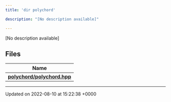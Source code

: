 ```yaml
---
title: 'dir polychord'

description: "[No description available]"

---
```







[No description available]

## Files

| Name           |
| -------------- |
| **[polychord/polychord.hpp](/documentation/code/gambit_2.2/files/polychord_8hpp/#file-polychord.hpp)**  |






-------------------------------

Updated on 2022-08-10 at 15:22:38 +0000
